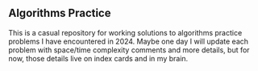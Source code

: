 ## Algorithms Practice
This is a casual repository for working solutions to algorithms practice problems I have encountered in 2024. Maybe one day I will update each problem with space/time complexity comments and more details, but for now, those details live on index cards and in my brain. 
